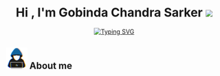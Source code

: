 <h1 align="center">Hi , I'm Gobinda Chandra Sarker <img src="https://media.giphy.com/media/hvRJCLFzcasrR4ia7z/giphy.gif" width="35"></h1>
<p align="center">
<a href="https://git.io/typing-svg"><img src="https://readme-typing-svg.demolab.com?font=Time+New+Roman&duration=5500&pause=1000&color=9A13F7&center=true&vCenter=true&random=false&width=500&height=120&lines=Hi!+I+am+Gobinda..;EEE+Graduate;A+Machine+Learning+Enthusiast;A+Researcher" alt="Typing SVG" /></a>
</p>

## <picture><img src = "https://github.com/gcsarker/gcsarker/blob/main/about_me.gif?raw=true" width = 50px></picture> About me

<!--
**gcsarker/gcsarker** is a ✨ _special_ ✨ repository because its `README.md` (this file) appears on your GitHub profile.

Here are some ideas to get you started:

- 🔭 I’m currently working on ...
- 🌱 I’m currently learning ...
- 👯 I’m looking to collaborate on ...
- 🤔 I’m looking for help with ...
- 💬 Ask me about ...
- 📫 How to reach me: ...
- 😄 Pronouns: ...
- ⚡ Fun fact: ...
-->
